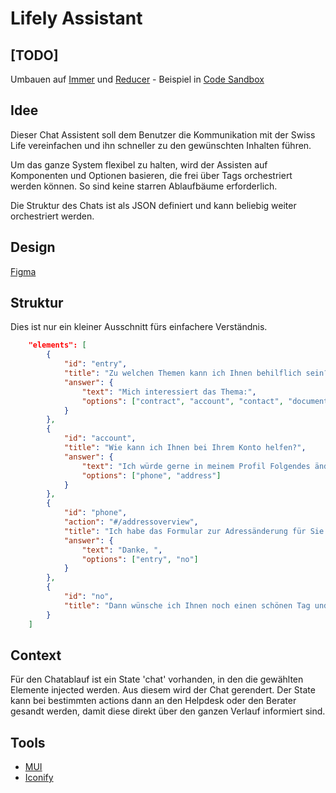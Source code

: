 # Lifely Assistant

## [TODO]

Umbauen auf [Immer](https://immerjs.github.io/immer/update-patterns) und [Reducer](https://immerjs.github.io/immer/example-setstate#usereducer--immer) - Beispiel in [Code Sandbox](https://codesandbox.io/s/react-typescript-immer-chatassistant-80rvoc)

## Idee

Dieser Chat Assistent soll dem Benutzer die Kommunikation mit der Swiss Life vereinfachen und ihn schneller zu den gewünschten Inhalten führen.

Um das ganze System flexibel zu halten, wird der Assisten auf Komponenten und Optionen basieren, die frei über Tags orchestriert werden können. So sind keine starren Ablaufbäume erforderlich.

Die Struktur des Chats ist als JSON definiert und kann beliebig weiter orchestriert werden.

## Design

[Figma](https://www.figma.com/file/ZWqSXBIXFZvT5rsMLJU3pc/Assistant?node-id=1011%3A3346&t=e4VchsIRQr5BOoyM-0)

## Struktur

Dies ist nur ein kleiner Ausschnitt fürs einfachere Verständnis.

```json
	"elements": [
		{
			"id": "entry",
			"title": "Zu welchen Themen kann ich Ihnen behilflich sein?",
			"answer": {
				"text": "Mich interessiert das Thema:",
				"options": ["contract", "account", "contact", "documents", "certificate"]
			}
		},
		{
			"id": "account",
			"title": "Wie kann ich Ihnen bei Ihrem Konto helfen?",
			"answer": {
				"text": "Ich würde gerne in meinem Profil Folgendes ändern:",
				"options": ["phone", "address"]
			}
		},
		{
			"id": "phone",
			"action": "#/addressoverview",
			"title": "Ich habe das Formular zur Adressänderung für Sie geöffnet. Dort können Sie Ihre Adressen anpassen. Kann ich Sie sonst noch unterstützen?",
			"answer": {
				"text": "Danke, ",
				"options": ["entry", "no"]
			}
		},
		{
			"id": "no",
			"title": "Dann wünsche ich Ihnen noch einen schönen Tag und empfehlen Sie uns doch weiter."
		}
	]
```

## Context

Für den Chatablauf ist ein State 'chat' vorhanden, in den die gewählten Elemente injected werden. Aus diesem wird der Chat gerendert. Der State kann bei bestimmten actions dann an den Helpdesk oder den Berater gesandt werden, damit diese direkt über den ganzen Verlauf informiert sind.

## Tools

- [MUI](https://mui.com/material-ui/)
- [Iconify](https://iconify.design/)
